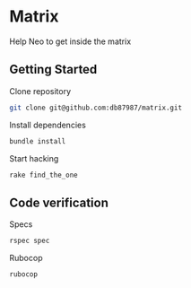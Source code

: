 # Matrix
Help Neo to get inside the matrix

## Getting Started

Clone repository
```bash
git clone git@github.com:db87987/matrix.git
```

Install dependencies
```bash
bundle install
```

Start hacking
```bash
rake find_the_one
```

## Code verification

Specs
```bash
rspec spec
```

Rubocop
```bash
rubocop
```
